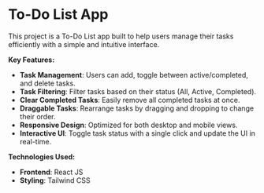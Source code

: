 # **To-Do List App**
This project is a To-Do List app built to help users manage their tasks efficiently with a simple and intuitive interface.

**Key Features:**

- **Task Management**: Users can add, toggle between active/completed, and delete tasks.
- **Task Filtering**: Filter tasks based on their status (All, Active, Completed).
- **Clear Completed Tasks**: Easily remove all completed tasks at once.
- **Draggable Tasks**: Rearrange tasks by dragging and dropping to change their order.
- **Responsive Design**: Optimized for both desktop and mobile views.
- **Interactive UI**: Toggle task status with a single click and update the UI in real-time.

**Technologies Used:**

- **Frontend**: React JS
- **Styling**: Tailwind CSS
